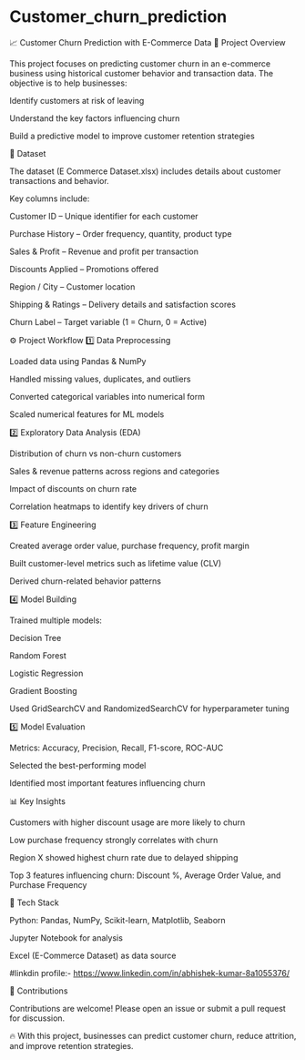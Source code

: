 # Customer_churn_prediction
📈 Customer Churn Prediction with E-Commerce Data
📌 Project Overview

This project focuses on predicting customer churn in an e-commerce business using historical customer behavior and transaction data.
The objective is to help businesses:

Identify customers at risk of leaving

Understand the key factors influencing churn

Build a predictive model to improve customer retention strategies

📂 Dataset

The dataset (E Commerce Dataset.xlsx) includes details about customer transactions and behavior.

Key columns include:

Customer ID – Unique identifier for each customer

Purchase History – Order frequency, quantity, product type

Sales & Profit – Revenue and profit per transaction

Discounts Applied – Promotions offered

Region / City – Customer location

Shipping & Ratings – Delivery details and satisfaction scores

Churn Label – Target variable (1 = Churn, 0 = Active)

⚙️ Project Workflow
1️⃣ Data Preprocessing

Loaded data using Pandas & NumPy

Handled missing values, duplicates, and outliers

Converted categorical variables into numerical form

Scaled numerical features for ML models

2️⃣ Exploratory Data Analysis (EDA)

Distribution of churn vs non-churn customers

Sales & revenue patterns across regions and categories

Impact of discounts on churn rate

Correlation heatmaps to identify key drivers of churn

3️⃣ Feature Engineering

Created average order value, purchase frequency, profit margin

Built customer-level metrics such as lifetime value (CLV)

Derived churn-related behavior patterns

4️⃣ Model Building

Trained multiple models:

Decision Tree

Random Forest

Logistic Regression

Gradient Boosting

Used GridSearchCV and RandomizedSearchCV for hyperparameter tuning

5️⃣ Model Evaluation

Metrics: Accuracy, Precision, Recall, F1-score, ROC-AUC

Selected the best-performing model

Identified most important features influencing churn

📊 Key Insights

Customers with higher discount usage are more likely to churn

Low purchase frequency strongly correlates with churn

Region X showed highest churn rate due to delayed shipping

Top 3 features influencing churn: Discount %, Average Order Value, and Purchase Frequency

🚀 Tech Stack

Python: Pandas, NumPy, Scikit-learn, Matplotlib, Seaborn

Jupyter Notebook for analysis

Excel (E-Commerce Dataset) as data source

#linkdin profile:- https://www.linkedin.com/in/abhishek-kumar-8a1055376/

🤝 Contributions

Contributions are welcome! Please open an issue or submit a pull request for discussion.

🔥 With this project, businesses can predict customer churn, reduce attrition, and improve retention strategies.
